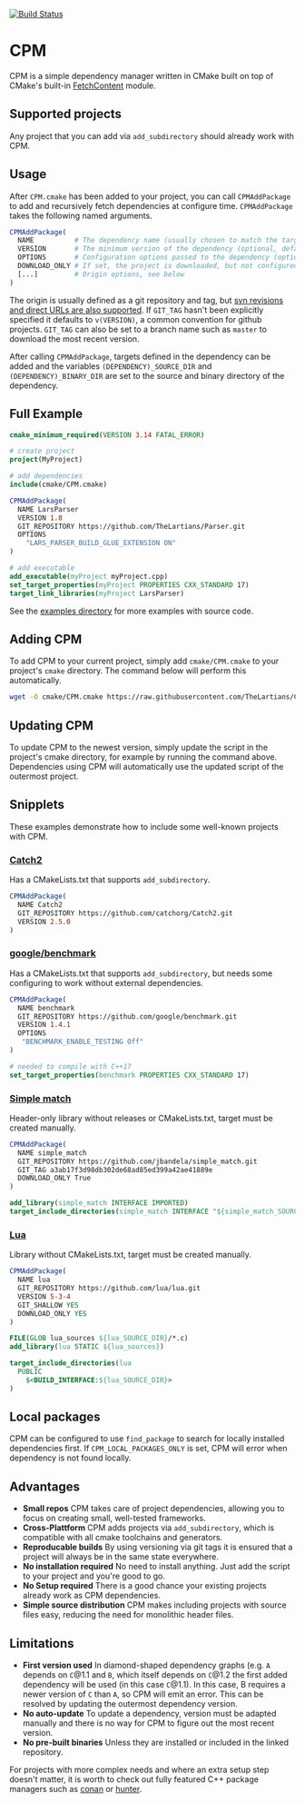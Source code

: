[![Build Status](https://travis-ci.com/TheLartians/CPM.svg?branch=master)](https://travis-ci.com/TheLartians/CPM)

# CPM

CPM is a simple dependency manager written in CMake built on top of CMake's built-in [FetchContent](https://cmake.org/cmake/help/latest/module/FetchContent.html) module.

## Supported projects

Any project that you can add via `add_subdirectory` should already work with CPM.

## Usage

After `CPM.cmake` has been added to your project, you can call `CPMAddPackage` to add and recursively fetch dependencies at configure time. `CPMAddPackage` takes the following named arguments.

```cmake
CPMAddPackage(
  NAME          # The dependency name (usually chosen to match the target name)
  VERSION       # The minimum version of the dependency (optional, defaults to 0)
  OPTIONS       # Configuration options passed to the dependency (optional)
  DOWNLOAD_ONLY # If set, the project is downloaded, but not configured (optional)
  [...]         # Origin options, see below
)
```

The origin is usually defined as a git repository and tag, but [svn revisions and direct URLs are also supported](https://cmake.org/cmake/help/latest/module/FetchContent.html#declaring-content-details).
If `GIT_TAG` hasn't been explicitly specified it defaults to `v(VERSION)`, a common convention for github projects.
`GIT_TAG` can also be set to a branch name such as `master` to download the most recent version.

After calling `CPMAddPackage`, targets defined in the dependency can be added and the variables `(DEPENDENCY)_SOURCE_DIR` and `(DEPENDENCY)_BINARY_DIR` are set to the source and binary directory of the dependency.

## Full Example

```cmake
cmake_minimum_required(VERSION 3.14 FATAL_ERROR)

# create project
project(MyProject)

# add dependencies
include(cmake/CPM.cmake)

CPMAddPackage(
  NAME LarsParser
  VERSION 1.8
  GIT_REPOSITORY https://github.com/TheLartians/Parser.git
  OPTIONS
    "LARS_PARSER_BUILD_GLUE_EXTENSION ON"
)

# add executable
add_executable(myProject myProject.cpp)
set_target_properties(myProject PROPERTIES CXX_STANDARD 17)
target_link_libraries(myProject LarsParser)
```

See the [examples directory](https://github.com/TheLartians/CPM/tree/master/examples) for more examples with source code.

## Adding CPM

To add CPM to your current project, simply add `cmake/CPM.cmake` to your project's `cmake` directory. The command below will perform this automatically.

```bash
wget -O cmake/CPM.cmake https://raw.githubusercontent.com/TheLartians/CPM/master/cmake/CPM.cmake
```

## Updating CPM

To update CPM to the newest version, simply update the script in the project's cmake directory, for example by running the command above. Dependencies using CPM will automatically use the updated script of the outermost project.

## Snipplets

These examples demonstrate how to include some well-known projects with CPM.

### [Catch2](https://github.com/catchorg/Catch2.git)

Has a CMakeLists.txt that supports `add_subdirectory`.

```cmake
CPMAddPackage(
  NAME Catch2
  GIT_REPOSITORY https://github.com/catchorg/Catch2.git
  VERSION 2.5.0
)
```

### [google/benchmark](https://github.com/google/benchmark.git)

Has a CMakeLists.txt that supports `add_subdirectory`, but needs some configuring to work without external dependencies.

```cmake
CPMAddPackage(
  NAME benchmark
  GIT_REPOSITORY https://github.com/google/benchmark.git
  VERSION 1.4.1
  OPTIONS
   "BENCHMARK_ENABLE_TESTING Off"
)

# needed to compile with C++17
set_target_properties(benchmark PROPERTIES CXX_STANDARD 17)
```

### [Simple match](https://github.com/jbandela/simple_match.git)

Header-only library without releases or CMakeLists.txt, target must be created manually.

```cmake
CPMAddPackage(
  NAME simple_match
  GIT_REPOSITORY https://github.com/jbandela/simple_match.git
  GIT_TAG a3ab17f3d98db302de68ad85ed399a42ae41889e
  DOWNLOAD_ONLY True
)

add_library(simple_match INTERFACE IMPORTED)
target_include_directories(simple_match INTERFACE "${simple_match_SOURCE_DIR}/include")
```

### [Lua](https://www.lua.org)

Library without CMakeLists.txt, target must be created manually.

```cmake
CPMAddPackage(
  NAME lua
  GIT_REPOSITORY https://github.com/lua/lua.git
  VERSION 5-3-4
  GIT_SHALLOW YES
  DOWNLOAD_ONLY YES
)

FILE(GLOB lua_sources ${lua_SOURCE_DIR}/*.c)
add_library(lua STATIC ${lua_sources})

target_include_directories(lua
  PUBLIC
    $<BUILD_INTERFACE:${lua_SOURCE_DIR}>
)
```

## Local packages

CPM can be configured to use `find_package` to search for locally installed dependencies first.
If `CPM_LOCAL_PACKAGES_ONLY` is set, CPM will error when dependency is not found locally.

## Advantages

- **Small repos** CPM takes care of project dependencies, allowing you to focus on creating small, well-tested frameworks.
- **Cross-Plattform** CPM adds projects via `add_subdirectory`, which is compatible with all cmake toolchains and generators.
- **Reproducable builds** By using versioning via git tags it is ensured that a project will always be in the same state everywhere.
- **No installation required** No need to install anything. Just add the script to your project and you're good to go.
- **No Setup required** There is a good chance your existing projects already work as CPM dependencies.
- **Simple source distribution** CPM makes including projects with source files easy, reducing the need for monolithic header files.

## Limitations

- **First version used** In diamond-shaped dependency graphs (e.g. `A` depends on `C`@1.1 and `B`, which itself depends on `C`@1.2 the first added dependency will be used (in this case `C`@1.1). In this case, B requires a newer version of `C` than `A`, so CPM will emit an error. This can be resolved by updating the outermost dependency version.
- **No auto-update** To update a dependency, version must be adapted manually and there is no way for CPM to figure out the most recent version.
- **No pre-built binaries** Unless they are installed or included in the linked repository. 

For projects with more complex needs and where an extra setup step doesn't matter, it is worth to check out fully featured C++ package managers such as [conan](https://conan.io) or [hunter](https://github.com/ruslo/hunter).
